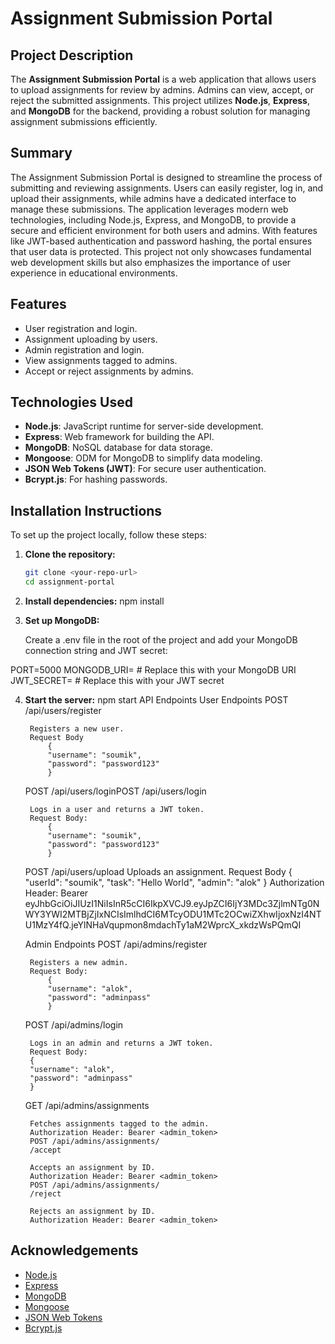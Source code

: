 # Assignment Submission Portal

## Project Description

The **Assignment Submission Portal** is a web application that allows users to upload assignments for review by admins. Admins can view, accept, or reject the submitted assignments. This project utilizes **Node.js**, **Express**, and **MongoDB** for the backend, providing a robust solution for managing assignment submissions efficiently.

## Summary
The Assignment Submission Portal is designed to streamline the process of submitting and reviewing assignments. Users can easily register, log in, and upload their assignments, while admins have a dedicated interface to manage these submissions. The application leverages modern web technologies, including Node.js, Express, and MongoDB, to provide a secure and efficient environment for both users and admins. With features like JWT-based authentication and password hashing, the portal ensures that user data is protected. This project not only showcases fundamental web development skills but also emphasizes the importance of user experience in educational environments.

## Features

- User registration and login.
- Assignment uploading by users.
- Admin registration and login.
- View assignments tagged to admins.
- Accept or reject assignments by admins.

## Technologies Used

- **Node.js**: JavaScript runtime for server-side development.
- **Express**: Web framework for building the API.
- **MongoDB**: NoSQL database for data storage.
- **Mongoose**: ODM for MongoDB to simplify data modeling.
- **JSON Web Tokens (JWT)**: For secure user authentication.
- **Bcrypt.js**: For hashing passwords.

## Installation Instructions

To set up the project locally, follow these steps:

1. **Clone the repository:**
   ```bash
   git clone <your-repo-url>
   cd assignment-portal

2. **Install dependencies:**
    npm install

3. **Set up MongoDB:**

    Create a .env file in the root of the project and add your MongoDB connection string and JWT secret:

PORT=5000
MONGODB_URI=<your-mongodb-uri> # Replace this with your MongoDB URI
JWT_SECRET=<your-jwt-secret>  # Replace this with your JWT secret

4. **Start the server:**
    npm start
API Endpoints
    User Endpoints
    POST /api/users/register

        Registers a new user.
        Request Body
            {
            "username": "soumik",
            "password": "password123"
            }
    
    POST /api/users/loginPOST /api/users/login

        Logs in a user and returns a JWT token.
        Request Body:
            {
            "username": "soumik",
            "password": "password123"
            }
    
    POST /api/users/upload
        Uploads an assignment.
        Request Body
            {
            "userId": "soumik",
            "task": "Hello World",
            "admin": "alok"
            }
            Authorization Header: Bearer  eyJhbGciOiJIUzI1NiIsInR5cCI6IkpXVCJ9.eyJpZCI6IjY3MDc3ZjlmNTg0NWY3YWI2MTBjZjIxNCIsImlhdCI6MTcyODU1MTc2OCwiZXhwIjoxNzI4NTU1MzY4fQ.jeYlNHaVqupmon8mdachTy1aM2WprcX_xkdzWsPQmQI
    
    Admin Endpoints
    POST /api/admins/register

        Registers a new admin.
        Request Body:
            {
            "username": "alok",
            "password": "adminpass"
            }
    
    POST /api/admins/login

        Logs in an admin and returns a JWT token.
        Request Body:
        {
        "username": "alok",
        "password": "adminpass"
        }

    GET /api/admins/assignments

        Fetches assignments tagged to the admin.
        Authorization Header: Bearer <admin_token>
        POST /api/admins/assignments/
        /accept

        Accepts an assignment by ID.
        Authorization Header: Bearer <admin_token>
        POST /api/admins/assignments/
        /reject

        Rejects an assignment by ID.
        Authorization Header: Bearer <admin_token>
        
## Acknowledgements

- [Node.js](https://nodejs.org/)
- [Express](https://expressjs.com/)
- [MongoDB](https://www.mongodb.com/)
- [Mongoose](https://mongoosejs.com/)
- [JSON Web Tokens](https://jwt.io/)
- [Bcrypt.js](https://www.npmjs.com/package/bcryptjs)

